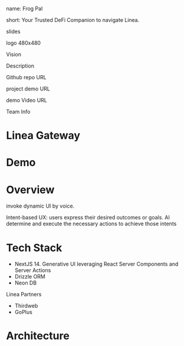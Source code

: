 name: Frog Pal

short: Your Trusted DeFi Companion to navigate Linea.

slides

logo 480x480

Vision

Description

Github repo URL

project demo URL

demo Video URL

Team Info

# Linea Gateway

# Demo

# Overview

invoke dynamic UI by voice.

Intent-based UX: users express their desired outcomes or goals. AI determine and execute the necessary actions to achieve those intents

# Tech Stack

- NextJS 14. Generative UI leveraging React Server Components and Server Actions
- Drizzle ORM
- Neon DB

Linea Partners

- Thirdweb
- GoPlus

# Architecture
